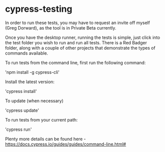 # cypress-testing

In order to run these tests, you may have to request an invite off myself (Greg Dorward), as the tool is in Private Beta currently.

Once you have the desktop runner, running the tests is simple, just click into the test folder you wish to run and run all tests. There is a Red Badger folder, along with a couple of other projects that demonstrate the types of commands available.

To run tests from the command line, first run the following command:

'npm install -g cypress-cli'

Install the latest version:

'cypress install'

To update (when necessary)

'cypress update'

To run tests from your current path:

'cypress run'

Plenty more details can be found here - https://docs.cypress.io/guides/guides/command-line.html#


